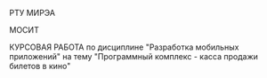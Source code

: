 РТУ МИРЭА

МОСИТ

КУРСОВАЯ РАБОТА по дисциплине "Разработка мобильных приложений" на тему "Программный комплекс - касса продажи билетов в кино"
